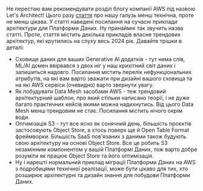 Не перестаю вам рекомендувати розділ блогу компанії AWS під назвою Let's Architect! Цього разу [стаття](https://aws.amazon.com/blogs/architecture/lets-architect-modern-data-architectures-2/) про нашу галузь менш технічна, проте не менш цікава. У статті наведені посилання на сучасні приклади архітектури для Платформи Даних. Ну принаймні так звучить назва статті. Проте, стаття містить декілька прикладів власне трендових архітектур, які крутились на слуху весь 2024 рік. Давайте трішки в деталі:
- Сховище даних для ваших Generative AI додатків - тут нема слів, ML/AI домен ввірвався з двох ніг у наш крихітний світ даних і залишиться надовго. Посилання містить перелік нефункціональних атрибутів, на які вам варто зважати при дизайні вашого сховища та на які AWS сервіси (очевидно) варто звернути увагу.
- Як побудувати Data Mesh засобами AWS - теж трендовий архітектурний шаблон, про який стільки написано теорії, і не дуже багато практичних кейсів якими можна надихнутись. Від цього Data Mesh менш трендовим не стає. Посилання містить нічого окрім води. 
- Оптимізація S3 - тут все ясно як сонячний день, більшість проєктів застосовують Object Store, а хтось поверх ще й Open Table Format фреймворки. Більшість SaaS пов'язаних з даними також будують свою архітектуру на основі Object Store. Все це робить S3 незамінним компонентом у вашій Платформі Даних, тож варто добре розуміти як працює Object Store та його оптимізація.
- Ну і нарешті нормальний приклад міграції Платформи Даних на AWS з подробицями технічної реалізації, може бути цікаво для тих, хто розширює архітектурні та дизайн знання для побудови Платформи Даних.
